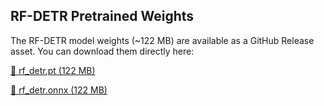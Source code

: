 ## RF-DETR Pretrained Weights

The RF-DETR model weights (~122 MB) are available as a GitHub Release asset. You can download them directly here:

[🔗 rf_detr.pt (122 MB)](https://github.com/vkalinovski/-Basketball_foul_detection/blob/main/weights/rf-detr/rf_detr.pt)

[🔗 rf_detr.onnx (122 MB)](https://github.com/vkalinovski/-Basketball_foul_detection/blob/main/weights/rf-detr/rf_detr.onnx)




